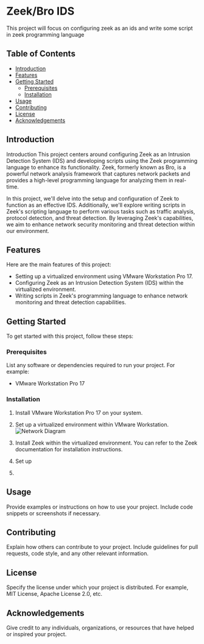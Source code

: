 # Zeek/Bro IDS

This project will focus on configuring zeek as an ids and write some script in zeek programming language

## Table of Contents

- [Introduction](#introduction)
- [Features](#features)
- [Getting Started](#getting-started)
  - [Prerequisites](#prerequisites)
  - [Installation](#installation)
- [Usage](#usage)
- [Contributing](#contributing)
- [License](#license)
- [Acknowledgements](#acknowledgements)

## Introduction


Introduction
This project centers around configuring Zeek as an Intrusion Detection System (IDS) and developing scripts using the Zeek programming language to enhance its functionality. Zeek, formerly known as Bro, is a powerful network analysis framework that captures network packets and provides a high-level programming language for analyzing them in real-time.

In this project, we'll delve into the setup and configuration of Zeek to function as an effective IDS. Additionally, we'll explore writing scripts in Zeek's scripting language to perform various tasks such as traffic analysis, protocol detection, and threat detection. By leveraging Zeek's capabilities, we aim to enhance network security monitoring and threat detection within our environment.

## Features

Here are the main features of this project:
- Setting up a virtualized environment using VMware Workstation Pro 17.
- Configuring Zeek as an Intrusion Detection System (IDS) within the virtualized environment.
- Writing scripts in Zeek's programming language to enhance network monitoring and threat detection capabilities.

## Getting Started

To get started with this project, follow these steps:

### Prerequisites

List any software or dependencies required to run your project. For example:
- VMware Workstation Pro 17

### Installation

1. Install VMware Workstation Pro 17 on your system.
2. Set up a virtualized environment within VMware Workstation. 
![Network Diagram](image/Lab_Networking.png)

3. Install Zeek within the virtualized environment. You can refer to the Zeek documentation for installation instructions.
4. Set up 
5. 

## Usage

Provide examples or instructions on how to use your project. Include code snippets or screenshots if necessary.

## Contributing

Explain how others can contribute to your project. Include guidelines for pull requests, code style, and any other relevant information.

## License

Specify the license under which your project is distributed. For example, MIT License, Apache License 2.0, etc.

## Acknowledgements

Give credit to any individuals, organizations, or resources that have helped or inspired your project.

